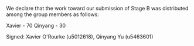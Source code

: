We declare that the work toward our submission of Stage B was distributed among the group members as follows:

Xavier - 70
Qinyang - 30

Signed: Xavier O'Rourke (u5012618), Qinyang Yu (u5463601)
